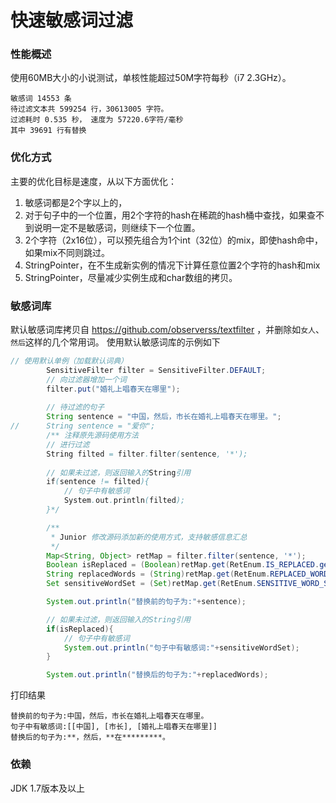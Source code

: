 # 快速敏感词过滤


### 性能概述

使用60MB大小的小说测试，单核性能超过50M字符每秒（i7 2.3GHz）。

```
敏感词 14553 条
待过滤文本共 599254 行，30613005 字符。
过滤耗时 0.535 秒， 速度为 57220.6字符/毫秒
其中 39691 行有替换
```

### 优化方式

主要的优化目标是速度，从以下方面优化：

1. 敏感词都是2个字以上的，
2. 对于句子中的一个位置，用2个字符的hash在稀疏的hash桶中查找，如果查不到说明一定不是敏感词，则继续下一个位置。
3. 2个字符（2x16位），可以预先组合为1个int（32位）的mix，即使hash命中，如果mix不同则跳过。
4. StringPointer，在不生成新实例的情况下计算任意位置2个字符的hash和mix
5. StringPointer，尽量减少实例生成和char数组的拷贝。

### 敏感词库

默认敏感词库拷贝自 https://github.com/observerss/textfilter ，并删除如`女人`、`然后`这样的几个常用词。
使用默认敏感词库的示例如下

```java
// 使用默认单例（加载默认词典）
		SensitiveFilter filter = SensitiveFilter.DEFAULT;
		// 向过滤器增加一个词
		filter.put("婚礼上唱春天在哪里");
		
		// 待过滤的句子
		String sentence = "中国，然后，市长在婚礼上唱春天在哪里。";
//		String sentence = "爱你";
		/** 注释原先源码使用方法
		// 进行过滤
		String filted = filter.filter(sentence, '*');
		
		// 如果未过滤，则返回输入的String引用
		if(sentence != filted){
			// 句子中有敏感词
			System.out.println(filted);
		}*/

		/**
		 * Junior 修改源码添加新的使用方式，支持敏感信息汇总
		 */
		Map<String, Object> retMap = filter.filter(sentence, '*');
		Boolean isReplaced = (Boolean)retMap.get(RetEnum.IS_REPLACED.getKey());
		String replacedWords = (String)retMap.get(RetEnum.REPLACED_WORDS.getKey());
		Set sensitiveWordSet = (Set)retMap.get(RetEnum.SENSITIVE_WORD_SET.getKey());

		System.out.println("替换前的句子为:"+sentence);

		// 如果未过滤，则返回输入的String引用
		if(isReplaced){
			// 句子中有敏感词
			System.out.println("句子中有敏感词:"+sensitiveWordSet);
		}

		System.out.println("替换后的句子为:"+replacedWords);
```

打印结果

```
替换前的句子为:中国，然后，市长在婚礼上唱春天在哪里。
句子中有敏感词:[[中国], [市长], [婚礼上唱春天在哪里]]
替换后的句子为:**，然后，**在*********。
```

### 依赖

JDK 1.7版本及以上


